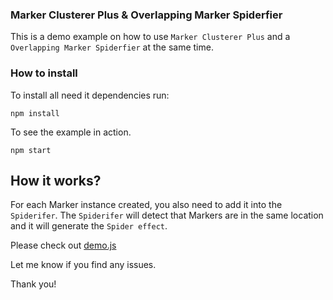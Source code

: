 ### Marker Clusterer Plus & Overlapping Marker Spiderfier

This is a demo example on how to use `Marker Clusterer Plus` and a `Overlapping Marker Spiderfier` at the same time.

### How to install

To install all need it dependencies run:
```shell
npm install
```

To see the example in action.
```shell
npm start
```


## How it works?

For each Marker instance created, you also need to add it into the `Spiderifer`. The `Spiderifer` will detect that
Markers are in the same location and it will generate the `Spider effect`.

Please check out [demo.js](src/demo.js)


Let me know if you find any issues.

Thank you!

